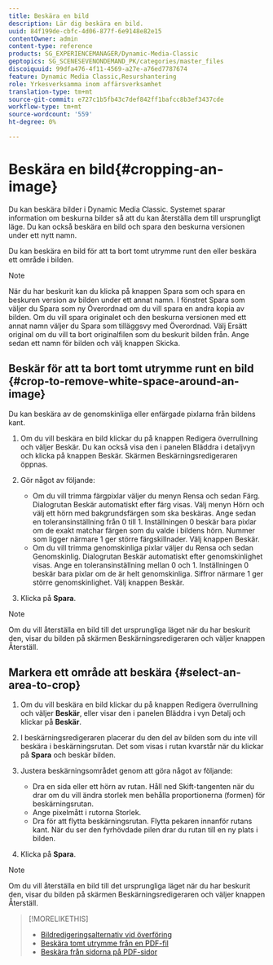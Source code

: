 ```yaml
---
title: Beskära en bild
description: Lär dig beskära en bild.
uuid: 84f199de-cbfc-4d06-877f-6e9148e82e15
contentOwner: admin
content-type: reference
products: SG_EXPERIENCEMANAGER/Dynamic-Media-Classic
geptopics: SG_SCENESEVENONDEMAND_PK/categories/master_files
discoiquuid: 99dfa476-4f11-4569-a27e-a76ed7787674
feature: Dynamic Media Classic,Resurshantering
role: Yrkesverksamma inom affärsverksamhet
translation-type: tm+mt
source-git-commit: e727c1b5fb43c7def842ff1bafcc8b3ef3437cde
workflow-type: tm+mt
source-wordcount: '559'
ht-degree: 0%

---
```



# Beskära en bild{#cropping-an-image}

Du kan beskära bilder i Dynamic Media Classic. Systemet sparar information om beskurna bilder så att du kan återställa dem till ursprungligt läge. Du kan också beskära en bild och spara den beskurna versionen under ett nytt namn.

Du kan beskära en bild för att ta bort tomt utrymme runt den eller beskära ett område i bilden.

>[!NOTE]
>
>När du har beskurit kan du klicka på knappen Spara som och spara en beskuren version av bilden under ett annat namn. I fönstret Spara som väljer du Spara som ny Överordnad om du vill spara en andra kopia av bilden. Om du vill spara originalet och den beskurna versionen med ett annat namn väljer du Spara som tilläggsvy med Överordnad. Välj Ersätt original om du vill ta bort originalfilen som du beskurit bilden från. Ange sedan ett namn för bilden och välj knappen Skicka.

## Beskär för att ta bort tomt utrymme runt en bild {#crop-to-remove-white-space-around-an-image}

Du kan beskära av de genomskinliga eller enfärgade pixlarna från bildens kant.

1. Om du vill beskära en bild klickar du på knappen Redigera överrullning och väljer Beskär. Du kan också visa den i panelen Bläddra i detaljvyn och klicka på knappen Beskär. Skärmen Beskärningsredigeraren öppnas.
1. Gör något av följande:

   * Om du vill trimma färgpixlar väljer du menyn Rensa och sedan Färg. Dialogrutan Beskär automatiskt efter färg visas. Välj menyn Hörn och välj ett hörn med bakgrundsfärgen som ska beskäras. Ange sedan en toleransinställning från 0 till 1. Inställningen 0 beskär bara pixlar om de exakt matchar färgen som du valde i bildens hörn. Nummer som ligger närmare 1 ger större färgskillnader. Välj knappen Beskär.
   * Om du vill trimma genomskinliga pixlar väljer du Rensa och sedan Genomskinlig. Dialogrutan Beskär automatiskt efter genomskinlighet visas. Ange en toleransinställning mellan 0 och 1. Inställningen 0 beskär bara pixlar om de är helt genomskinliga. Siffror närmare 1 ger större genomskinlighet. Välj knappen Beskär.

1. Klicka på **Spara**.

>[!NOTE]
>
>Om du vill återställa en bild till det ursprungliga läget när du har beskurit den, visar du bilden på skärmen Beskärningsredigeraren och väljer knappen Återställ.

## Markera ett område att beskära {#select-an-area-to-crop}

1. Om du vill beskära en bild klickar du på knappen Redigera överrullning och väljer **Beskär**, eller visar den i panelen Bläddra i vyn Detalj och klickar på **Beskär**.

1. I beskärningsredigeraren placerar du den del av bilden som du inte vill beskära i beskärningsrutan. Det som visas i rutan kvarstår när du klickar på **Spara** och beskär bilden.
1. Justera beskärningsområdet genom att göra något av följande:

   * Dra en sida eller ett hörn av rutan. Håll ned Skift-tangenten när du drar om du vill ändra storlek men behålla proportionerna (formen) för beskärningsrutan.
   * Ange pixelmått i rutorna Storlek.
   * Dra för att flytta beskärningsrutan. Flytta pekaren innanför rutans kant. När du ser den fyrhövdade pilen drar du rutan till en ny plats i bilden.

1. Klicka på **Spara**.

>[!NOTE]
>
>Om du vill återställa en bild till det ursprungliga läget när du har beskurit den, visar du bilden på skärmen Beskärningsredigeraren och väljer knappen Återställ.

>[!MORELIKETHIS]
>
>* [Bildredigeringsalternativ vid överföring](image-editing-options-upload.md#image-editing-options-at-upload)
>* [Beskära tomt utrymme från en PDF-fil](pdfs.md#cropping_white_space_from_a_pdf_file)
>* [Beskära från sidorna på PDF-sidor](pdfs.md#cropping_from_the_sides_of_pdf_pages)

